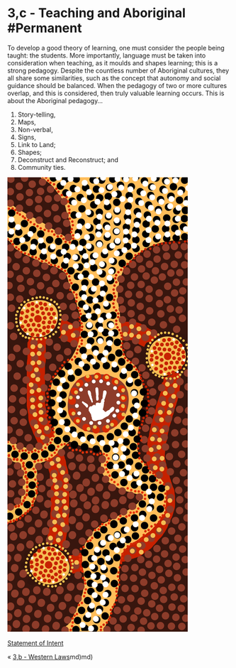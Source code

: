 # 3,c - Teaching and Aboriginal #Permanent 
To develop a good theory of learning, one must consider the people being taught: the students. More importantly, language must be taken into consideration when teaching, as it moulds and shapes learning; this is a strong pedagogy. Despite the countless number of Aboriginal cultures, they all share some similarities, such as the concept that autonomy and social guidance should be balanced. When the pedagogy of two or more cultures overlap, and this is considered, then truly valuable learning occurs. This is about the Aboriginal pedagogy…
1. Story-telling,
2. Maps,
3. Non-verbal,
4. Signs,
5. Link to Land;
6. Shapes;
7. Deconstruct and Reconstruct; and
8. Community ties.

![Aboriginal Infographic 2](../../../assets/Aboriginal%20Infographic%202.png)

[Statement of Intent](../../I've%20written/Statement%20of%20Intent.docx)

« [3,b - Western Laws](3,b%20-%20Western%20Laws.md)md)md)
